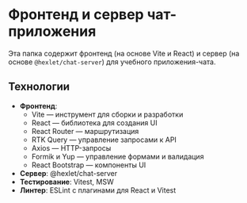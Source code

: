 # Фронтенд и сервер чат-приложения

Эта папка содержит фронтенд (на основе Vite и React) и сервер (на основе `@hexlet/chat-server`) для учебного приложения-чата.

## Технологии

- **Фронтенд**:
  - Vite — инструмент для сборки и разработки
  - React — библиотека для создания UI
  - React Router — маршрутизация
  - RTK Query — управление запросами к API
  - Axios — HTTP-запросы
  - Formik и Yup — управление формами и валидация
  - React Bootstrap — компоненты UI
- **Сервер**: @hexlet/chat-server
- **Тестирование**: Vitest, MSW
- **Линтер**: ESLint с плагинами для React и Vitest

